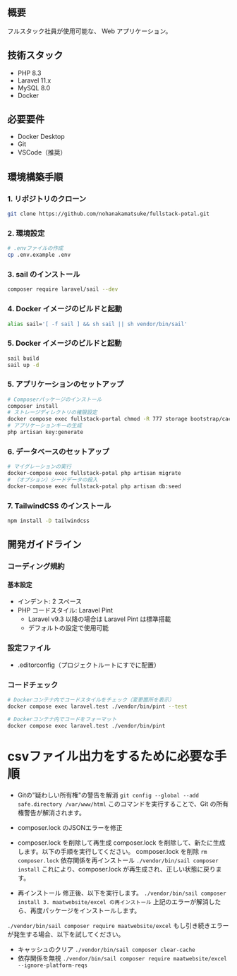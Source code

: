 ## 概要

フルスタック社員が使用可能な、 Web アプリケーション。

## 技術スタック

- PHP 8.3
- Laravel 11.x
- MySQL 8.0
- Docker

## 必要要件

- Docker Desktop
- Git
- VSCode（推奨）

## 環境構築手順

### 1. リポジトリのクローン

```bash
git clone https://github.com/nohanakamatsuke/fullstack-potal.git
```

### 2. 環境設定

```bash
# .envファイルの作成
cp .env.example .env
```

### 3. sail のインストール

```bash
composer require laravel/sail --dev
```

### 4. Docker イメージのビルドと起動

```bash
alias sail='[ -f sail ] && sh sail || sh vendor/bin/sail'
```

### 5. Docker イメージのビルドと起動

```bash
sail build
sail up -d
```

### 5. アプリケーションのセットアップ

```bash
# Composerパッケージのインストール
composer install
# ストレージディレクトリの権限設定
docker compose exec fullstack-portal chmod -R 777 storage bootstrap/cache
# アプリケーションキーの生成
php artisan key:generate
```

### 6. データベースのセットアップ

```bash
# マイグレーションの実行
docker-compose exec fullstack-potal php artisan migrate
# （オプション）シードデータの投入
docker-compose exec fullstack-potal php artisan db:seed
```

### 7. TailwindCSS のインストール

```bash
npm install -D tailwindcss
```

## 開発ガイドライン

### コーディング規約

#### 基本設定

- インデント: 2 スペース
- PHP コードスタイル: Laravel Pint
  - Laravel v9.3 以降の場合は Laravel Pint は標準搭載
  - デフォルトの設定で使用可能

### 設定ファイル

- .editorconfig（プロジェクトルートにすでに配置）

### コードチェック

```bash
# Dockerコンテナ内でコードスタイルをチェック（変更箇所を表示）
docker compose exec laravel.test ./vendor/bin/pint --test

# Dockerコンテナ内でコードをフォーマット
docker compose exec laravel.test ./vendor/bin/pint
```

# csvファイル出力をするために必要な手順

- Gitの"疑わしい所有権"の警告を解消
  `git config --global --add safe.directory /var/www/html`
  このコマンドを実行することで、Git の所有権警告が解消されます。

- composer.lock のJSONエラーを修正

- composer.lock を削除して再生成
  composer.lock を削除して、新たに生成します。以下の手順を実行してください。
  composer.lock を削除
  `rm composer.lock`
  依存関係を再インストール
  `./vendor/bin/sail composer install`
  これにより、composer.lock が再生成され、正しい状態に戻ります。

- 再インストール 修正後、以下を実行します。
  `./vendor/bin/sail composer install 3. maatwebsite/excel の再インストール`
  上記のエラーが解消したら、再度パッケージをインストールします。

`./vendor/bin/sail composer require maatwebsite/excel`
もし引き続きエラーが発生する場合、以下を試してください。

- キャッシュのクリア
  `./vendor/bin/sail composer clear-cache`
- 依存関係を無視
  `./vendor/bin/sail composer require maatwebsite/excel --ignore-platform-reqs`
